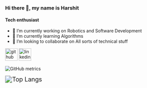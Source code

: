 ### Hi there 👋, my name is Harshit
#### Tech enthusiast

- 🔭 I’m currently working on Robotics and Software Development 
- 🌱 I’m currently learning Algorithms 
- 👯 I’m looking to collaborate on All sorts of technical stuff 


[<img src='https://cdn.jsdelivr.net/npm/simple-icons@3.0.1/icons/github.svg' alt='github' height='40'>](https://github.com/HarshitC-27)  [<img src='https://cdn.jsdelivr.net/npm/simple-icons@3.0.1/icons/linkedin.svg' alt='linkedin' height='40'>](https://www.linkedin.com/in/https://www.linkedin.com/in/harshit-chaudhary-2627b3226//)  

![GitHub metrics](https://metrics.lecoq.io/HarshitC-27)  

<img src="https://github-readme-stats.vercel.app/api/top-langs/?username=HarshitC-27&theme=radical&layout=compact" alt="Top Langs" style="zoom:140%;" />



